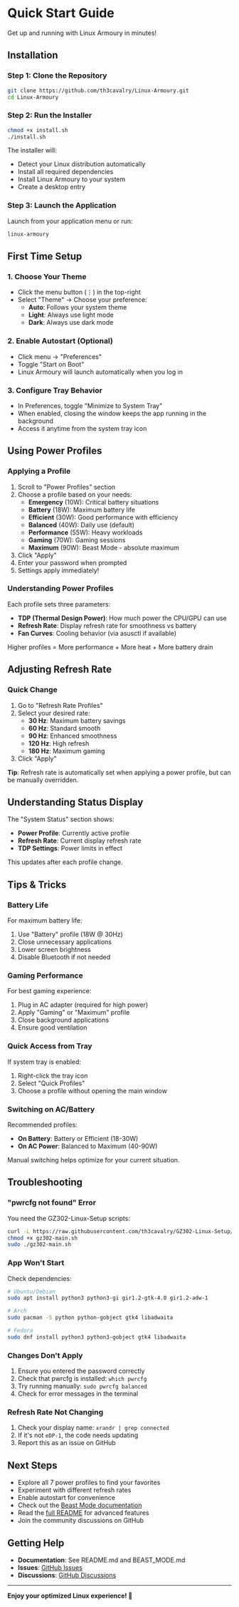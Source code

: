 # Quick Start Guide

Get up and running with Linux Armoury in minutes!

## Installation

### Step 1: Clone the Repository

```bash
git clone https://github.com/th3cavalry/Linux-Armoury.git
cd Linux-Armoury
```

### Step 2: Run the Installer

```bash
chmod +x install.sh
./install.sh
```

The installer will:
- Detect your Linux distribution automatically
- Install all required dependencies
- Install Linux Armoury to your system
- Create a desktop entry

### Step 3: Launch the Application

Launch from your application menu or run:

```bash
linux-armoury
```

## First Time Setup

### 1. Choose Your Theme

- Click the menu button (⋮) in the top-right
- Select "Theme" → Choose your preference:
  - **Auto**: Follows your system theme
  - **Light**: Always use light mode
  - **Dark**: Always use dark mode

### 2. Enable Autostart (Optional)

- Click menu → "Preferences"
- Toggle "Start on Boot"
- Linux Armoury will launch automatically when you log in

### 3. Configure Tray Behavior

- In Preferences, toggle "Minimize to System Tray"
- When enabled, closing the window keeps the app running in the background
- Access it anytime from the system tray icon

## Using Power Profiles

### Applying a Profile

1. Scroll to "Power Profiles" section
2. Choose a profile based on your needs:
   - **Emergency** (10W): Critical battery situations
   - **Battery** (18W): Maximum battery life
   - **Efficient** (30W): Good performance with efficiency
   - **Balanced** (40W): Daily use (default)
   - **Performance** (55W): Heavy workloads
   - **Gaming** (70W): Gaming sessions
   - **Maximum** (90W): Beast Mode - absolute maximum
3. Click "Apply"
4. Enter your password when prompted
5. Settings apply immediately!

### Understanding Power Profiles

Each profile sets three parameters:
- **TDP (Thermal Design Power)**: How much power the CPU/GPU can use
- **Refresh Rate**: Display refresh rate for smoothness vs battery
- **Fan Curves**: Cooling behavior (via asusctl if available)

Higher profiles = More performance + More heat + More battery drain

## Adjusting Refresh Rate

### Quick Change

1. Go to "Refresh Rate Profiles"
2. Select your desired rate:
   - **30 Hz**: Maximum battery savings
   - **60 Hz**: Standard smooth
   - **90 Hz**: Enhanced smoothness
   - **120 Hz**: High refresh
   - **180 Hz**: Maximum gaming
3. Click "Apply"

**Tip**: Refresh rate is automatically set when applying a power profile, but can be manually overridden.

## Understanding Status Display

The "System Status" section shows:
- **Power Profile**: Currently active profile
- **Refresh Rate**: Current display refresh rate
- **TDP Settings**: Power limits in effect

This updates after each profile change.

## Tips & Tricks

### Battery Life

For maximum battery life:
1. Use "Battery" profile (18W @ 30Hz)
2. Close unnecessary applications
3. Lower screen brightness
4. Disable Bluetooth if not needed

### Gaming Performance

For best gaming experience:
1. Plug in AC adapter (required for high power)
2. Apply "Gaming" or "Maximum" profile
3. Close background applications
4. Ensure good ventilation

### Quick Access from Tray

If system tray is enabled:
1. Right-click the tray icon
2. Select "Quick Profiles"
3. Choose a profile without opening the main window

### Switching on AC/Battery

Recommended profiles:
- **On Battery**: Battery or Efficient (18-30W)
- **On AC Power**: Balanced to Maximum (40-90W)

Manual switching helps optimize for your current situation.

## Troubleshooting

### "pwrcfg not found" Error

You need the GZ302-Linux-Setup scripts:

```bash
curl -L https://raw.githubusercontent.com/th3cavalry/GZ302-Linux-Setup/main/gz302-main.sh -o gz302-main.sh
chmod +x gz302-main.sh
sudo ./gz302-main.sh
```

### App Won't Start

Check dependencies:

```bash
# Ubuntu/Debian
sudo apt install python3 python3-gi gir1.2-gtk-4.0 gir1.2-adw-1

# Arch
sudo pacman -S python python-gobject gtk4 libadwaita

# Fedora
sudo dnf install python3 python3-gobject gtk4 libadwaita
```

### Changes Don't Apply

1. Ensure you entered the password correctly
2. Check that pwrcfg is installed: `which pwrcfg`
3. Try running manually: `sudo pwrcfg balanced`
4. Check for error messages in the terminal

### Refresh Rate Not Changing

1. Check your display name: `xrandr | grep connected`
2. If it's not `eDP-1`, the code needs updating
3. Report this as an issue on GitHub

## Next Steps

- Explore all 7 power profiles to find your favorites
- Experiment with different refresh rates
- Enable autostart for convenience
- Check out the [Beast Mode documentation](BEAST_MODE.md)
- Read the [full README](README.md) for advanced features
- Join the community discussions on GitHub

## Getting Help

- **Documentation**: See README.md and BEAST_MODE.md
- **Issues**: [GitHub Issues](https://github.com/th3cavalry/Linux-Armoury/issues)
- **Discussions**: [GitHub Discussions](https://github.com/th3cavalry/Linux-Armoury/discussions)

---

**Enjoy your optimized Linux experience! 🚀**
